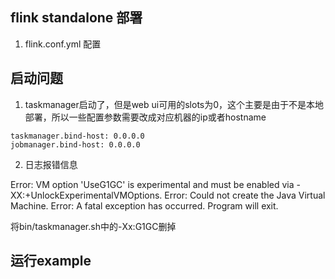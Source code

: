 ## flink standalone 部署
1. flink.conf.yml 配置


## 启动问题
   
1. taskmanager启动了，但是web ui可用的slots为0，这个主要是由于不是本地部署，所以一些配置参数需要改成对应机器的ip或者hostname
```
taskmanager.bind-host: 0.0.0.0
jobmanager.bind-host: 0.0.0.0

```

2. 日志报错信息

Error: VM option 'UseG1GC' is experimental and must be enabled via -XX:+UnlockExperimentalVMOptions.
Error: Could not create the Java Virtual Machine.
Error: A fatal exception has occurred. Program will exit.

将bin/taskmanager.sh中的-Xx:G1GC删掉


## 运行example

